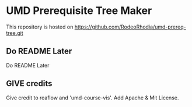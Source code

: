 # UMD Prerequisite Tree Maker

This repository is hosted on https://github.com/RodeoRhodia/umd-prereq-tree.git

## Do README Later

Do README Later

## GIVE credits
 
 Give credit to reaflow and 'umd-course-vis'. Add Apache & Mit License.